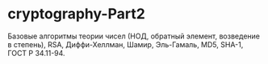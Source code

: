 # cryptography-Part2
Базовые алгоритмы теории чисел (НОД, обратный элемент, возведение в степень), RSA, Диффи-Хеллман, Шамир, Эль-Гамаль, MD5, SHA-1, ГОСТ Р 34.11-94.
